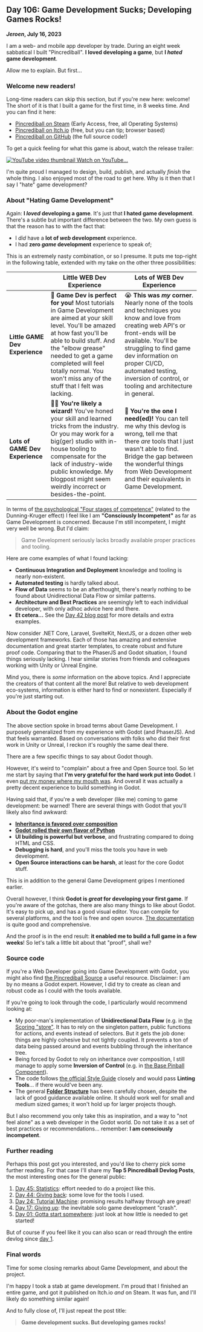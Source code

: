 ## Day 106: Game Development Sucks; Developing Games Rocks!

**_Jeroen_, July 16, 2023**

I am a web- and mobile app developer by trade.
During an eight week sabbatical I built "Pincrediball".
**I loved developing a game**, but **I _hated_ game development**.

Allow me to explain.
But first...

### Welcome new readers!

Long-time readers can skip this section, but if you're new here: welcome!
The short of it is that I built a game for the first time, in 8 weeks time.
And you can find it here:

- [Pincrediball on Steam](https://store.steampowered.com/app/2378150/Pincrediball) (Early Access, free, all Operating Systems)
- [Pincrediball on Itch.io](https://pincrediball.itch.io/pincrediball) (free, but you can tip; browser based)
- [Pincrediball on GitHub](https://github.com/pincrediball/pincrediball) (the full source code!)

To get a quick feeling for what this game is about, watch the release trailer:

[![YouTube video thumbnail](/img/2023-03-31-youtube-image.png) Watch on YouTube...](https://www.youtube.com/watch?v=oXBfiG2kagI)

I'm quite proud I managed to design, build, publish, and actually _finish_ the whole thing.
I also enjoyed most of the road to get here.
Why is it then that I say I "hate" game development?

### About "Hating Game Development"

Again: **I _loved_ developing a game**.
It's just that **I hated game development**.
There's a subtle but important difference between the two.
My own guess is that the reason has to with the fact that:

- I _did_ have a **lot of _web_ development** experience.
- I had **zero _game_ development** experience to speak of;

This is an extremely nasty combination, or so I presume.
It puts me top-right in the following table, extended with my take on the other three possibilities:

|                                 | Little WEB Dev Experience                                                                                                                                                                                                                                                                                  | Lots of WEB Dev Experience                                                                                                                                                                                                                                                                          |
| ------------------------------- | ---------------------------------------------------------------------------------------------------------------------------------------------------------------------------------------------------------------------------------------------------------------------------------------------------------- | --------------------------------------------------------------------------------------------------------------------------------------------------------------------------------------------------------------------------------------------------------------------------------------------------- |
| **Little GAME Dev Experience**  | 🤩 **Game Dev is perfect for you!** Most tutorials in Game Development are aimed at your skill level. You'll be amazed at how fast you'll be able to build stuff. And the "elbow grease" needed to get a game completed will feel totally normal. You won't miss any of the stuff that I felt was lacking. | 😭 **This was _my_ corner**. Nearly none of the tools and techniques you know and love from creating web API's or front-ends will be available. You'll be struggling to find game dev information on proper CI/CD, automated testing, inversion of control, or tooling and architecture in general. |
| **Lots of GAME Dev Experience** | 🧙‍♂️ **You're likely a wizard!** You've honed your skill and learned tricks from the industry. Or you may work for a big(ger) studio with in-house tooling to compensate for the lack of industry-wide public knowledge. My blogpost might seem weirdly incorrect or besides-the-point.                      | 🦄 **You're the one I need(ed)!** You can tell me why this devlog is wrong, tell me that there _are_ tools that I just wasn't able to find. Bridge the gap between the wonderful things from Web Development and their equivalents in Game Development.                                             |

In terms of [the psychological "Four stages of competence"](https://en.wikipedia.org/wiki/Four_stages_of_competence)
(related to the Dunning-Kruger effect) I feel like I am **"Consciously Incompetent"** as far as Game Development is concerned.
Because I'm still incompetent, I might very well be wrong.
But I'd claim:

> Game Development seriously lacks broadly available proper practices and tooling.

Here are come examples of what I found lacking:

- **Continuous Integration and Deployment** knowledge and tooling is nearly non-existent.
- **Automated testing** is hardly talked about.
- **Flow of Data** seems to be an afterthought, there's nearly nothing to be found about Unidirectional Data Flow or similar patterns.
- **Architecture and Best Practices** are seemingly left to each individual developer, with only adhoc advice here and there.
- **Et cetera...** See the [Day 42 blog post](#post-2023-03-26) for more details and extra examples.

Now consider .NET Core, Laravel, SvelteKit, NextJS, or a dozen other web development frameworks.
Each of those has amazing and extensive documentation and great starter templates, to create robust and future proof code.
Comparing that to the PhaserJS and Godot situation, I found things seriously lacking.
I hear similar stories from friends and colleagues working with Unity or Unreal Engine.

Mind you, there is _some_ information on the above topics.
And I appreciate the creators of that content all the more!
But relative to web development eco-systems, information is either hard to find or nonexistent.
Especially if you're just starting out.

### About the Godot engine

The above section spoke in broad terms about Game Development.
I purposely generalized from my experience with Godot (and PhaserJS).
And that feels warranted.
Based on conversations with folks who did their first work in Unity or Unreal, I reckon it's roughly the same deal there.

There are a few specific things to say about Godot though.

However, it's weird to "complain" about a free and Open Source tool.
So let me start by saying that **I'm very grateful for the hard work put into Godot**.
I even [put my money where my mouth was](#post-2023-03-28).
And overall it was actually a pretty decent experience to build something in Godot.

Having said that, if you're a web developer (like me) coming to game development: be warned!
There are several things with Godot that you'll likely also find awkward:

- [**Inheritance is favored over composition**](https://docs.godotengine.org/en/stable/about/faq.html#does-godot-use-an-ecs-entity-component-system)
- [**Godot rolled their own flavor of Python**](https://docs.godotengine.org/en/stable/about/faq.html#what-were-the-motivations-behind-creating-gdscript)
- **UI building is powerful but verbose**, and frustrating compared to doing HTML and CSS.
- **Debugging is hard**, and you'll miss the tools you have in web development.
- **Open Source interactions can be harsh**, at least for the core Godot stuff.

This is in addition to the general Game Development gripes I mentioned earlier.

Overall however, I think **Godot is _great_ for developing your first game**.
If you're aware of the gotchas, there are also many things to like about Godot.
It's easy to pick up, and has a good visual editor.
You can compile for several platforms, and the tool is free and open source.
[The documentation](https://docs.godotengine.org/) is quite good and comprehensive.

And the proof is in the end result: **it enabled me to build a full game in a few weeks**!
So let's talk a little bit about that "proof", shall we?

### Source code

If you're a Web Developer going into Game Development with Godot,
you might also find [the Pincrediball Source](https://github.com/pincrediball/pincrediball) a useful resource.
Disclaimer: I am by no means a Godot expert.
However, I did try to create as clean and robust code as I could with the tools available.

If you're going to look through the code, I particularly would recommend looking at:

- My poor-man's implementation of **Unidirectional Data Flow** (e.g. in [the Scoring "store"](https://github.com/pincrediball/pincrediball/blob/main/src/game/core/scoring.gd).
  It has to rely on the singleton pattern, public functions for actions, and events instead of selectors.
  But it gets the job done: things are highly cohesive but not tightly coupled.
  It prevents a ton of data being passed around and events bubbling through the inheritance tree.
- Being forced by Godot to rely on inheritance over composition,
  I still manage to apply some **Inversion of Control** (e.g. in [the Base Pinball Component](https://github.com/pincrediball/pincrediball/blob/main/src/game/tutorial/component_base.gd)).
- The code follows [the official Style Guide](https://docs.godotengine.org/en/stable/tutorials/scripting/gdscript/gdscript_styleguide.html) closely
  and would pass **Linting Tools**... if there would've been any.
- The general [**Folder Structure**](https://github.com/pincrediball/pincrediball/tree/main/src)
  has been carefully chosen, despite the lack of good guidance available online.
  It should work well for small and medium sized games; it won't hold up for larger projects though.

But I also recommend you only take this as inspiration, and a way to "not feel alone" as a web developer in the Godot world.
Do not take it as a set of best practices or recommendations... remember:
**I am consciously incompetent**.

### Further reading

Perhaps this post got you interested, and you'd like to cherry pick some further reading.
For that case I'll share my **Top 5 Pincrediball Devlog Posts**, the most interesting ones for the general public:

1. [Day 45: Statistics](#post-2023-03-29): effort needed to do a project like this.
2. [Day 44: Giving back](#post-2023-03-28): some love for the tools I used.
3. [Day 24: Tutorial Machine](#post-2023-03-08): promising results halfway through are great!
4. [Day 17: Giving up](#post-2023-03-01): the inevitable solo game development "crash".
5. [Day 01: Gotta start somewhere](#post-2023-02-13): just look at how little is needed to get started!

But of course if you feel like it you can also scan or read through the entire devlog since [day 1](#post-2023-02-13).

### Final words

Time for some closing remarks about Game Development, and about the project.

I'm happy I took a stab at game development.
I'm proud that I finished an entire game, and got it published on Itch.io _and_ on Steam.
It was fun, and I'll likely do something similar again!

And to fully close of, I'll just repeat the post title:

> **Game development sucks. But developing games rocks!**

